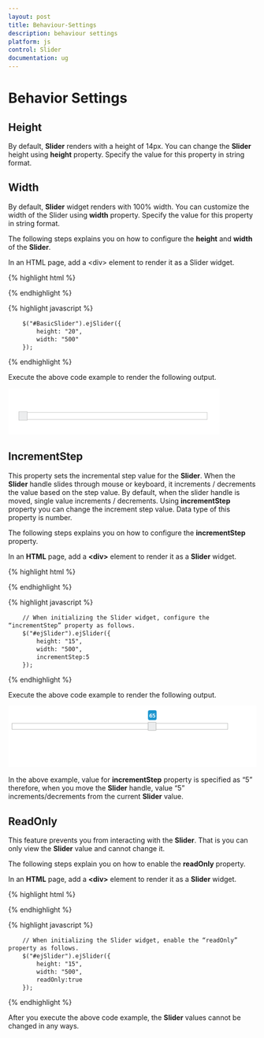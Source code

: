 ```yaml
---
layout: post
title: Behaviour-Settings
description: behaviour settings
platform: js
control: Slider
documentation: ug
---
```


# Behavior Settings

## Height

By default, **Slider** renders with a height of 14px. You can change the **Slider** height using **height** property. Specify the value for this property in string format.

## Width

By default, **Slider** widget renders with 100% width. You can customize the width of the Slider using **width** property. Specify the value for this property in string format.

The following steps explains you on how to configure the **height** and **width** of the **Slider**.

In an HTML page, add a &lt;div&gt; element to render it as a Slider widget.


{% highlight html %}

   <div id="BasicSlider"></div>

{% endhighlight %}

{% highlight javascript %}

        $("#BasicSlider").ejSlider({
            height: "20",
            width: "500"
        });

{% endhighlight %}

Execute the above code example to render the following output.

![](/js/Slider/Behaviour-Settings_images/Behaviour-Settings_img1.png) 

## IncrementStep

This property sets the incremental step value for the **Slider**. When the **Slider** handle slides through mouse or keyboard, it increments / decrements the value based on the step value. By default, when the slider handle is moved, single value increments / decrements. Using **incrementStep** property you can change the increment step value. Data type of this property is number.

The following steps explains you on how to configure the **incrementStep** property.

In an **HTML** page, add a **&lt;div&gt;** element to render it as a **Slider** widget.



{% highlight html %}

   <div id="ejSlider"></div>

{% endhighlight %}

{% highlight javascript %}


        // When initializing the Slider widget, configure the “incrementStep” property as follows.
        $("#ejSlider").ejSlider({
            height: "15",
            width: "500",
            incrementStep:5
        });

{% endhighlight %}


Execute the above code example to render the following output.

![](/js/Slider/Behaviour-Settings_images/Behaviour-Settings_img2.png) 

In the above example, value for **incrementStep** property is specified as “5” therefore, when you move the **Slider** handle, value “5” increments/decrements from the current **Slider** value.

## ReadOnly

This feature prevents you from interacting with the **Slider**. That is you can only view the **Slider** value and cannot change it.

The following steps explain you on how to enable the **readOnly** property.

In an **HTML** page, add a **&lt;div&gt;** element to render it as a **Slider** widget.

{% highlight html %}


   <div id="ejSlider"></div>

{% endhighlight %}

{% highlight javascript %}



        // When initializing the Slider widget, enable the “readOnly” property as follows.
        $("#ejSlider").ejSlider({
            height: "15",
            width: "500",
            readOnly:true
        });

{% endhighlight %}

After you execute the above code example, the **Slider** values cannot be changed in any ways.

